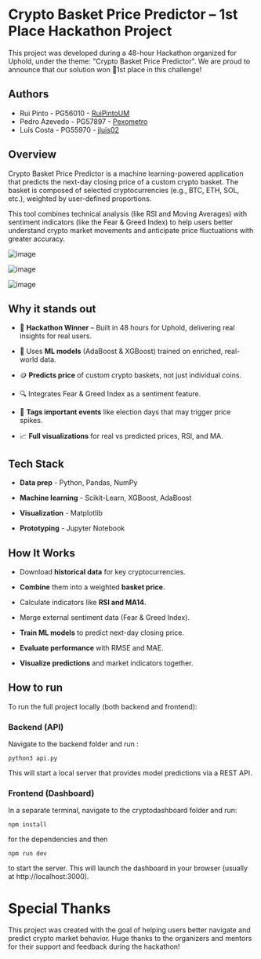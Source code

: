 # Crypto Basket Price Predictor – 1st Place Hackathon Project

This project was developed during a 48-hour Hackathon organized for Uphold, under the theme: "Crypto Basket Price Predictor".
We are proud to announce that our solution won 🥇1st place in this challenge!

## Authors

- Rui Pinto - PG56010 - [RuiPintoUM](https://github.com/RuiPintoUM)
- Pedro Azevedo - PG57897 - [Pexometro](https://github.com/Pexometro)
- Luís Costa - PG55970 - [jluis02](https://github.com/jluis02) 


## Overview 

Crypto Basket Price Predictor is a machine learning-powered application that predicts the next-day closing price of a custom crypto basket. The basket is composed of selected cryptocurrencies (e.g., BTC, ETH, SOL, etc.), weighted by user-defined proportions.

This tool combines technical analysis (like RSI and Moving Averages) with sentiment indicators (like the Fear & Greed Index) to help users better understand crypto market movements and anticipate price fluctuations with greater accuracy.

![image](https://github.com/user-attachments/assets/f04ae55e-c172-4522-90b4-e5a1870b4c34)

![image](https://github.com/user-attachments/assets/2c3e5f0b-4515-4811-a6e8-ac8a9da6d763)

![image](https://github.com/user-attachments/assets/66d16b6b-0f43-4975-a3c7-eff724a68394)

## Why it stands out

- 🥇 **Hackathon Winner** – Built in 48 hours for Uphold, delivering real insights for real users.

- 🧠 Uses **ML models** (AdaBoost & XGBoost) trained on enriched, real-world data.

- 🪙 **Predicts price** of custom crypto baskets, not just individual coins.

- 🔍 Integrates Fear & Greed Index as a sentiment feature.

- 📅 **Tags important events** like election days that may trigger price spikes.

- 📈 **Full visualizations** for real vs predicted prices, RSI, and MA.


## Tech Stack

- **Data prep** - Python, Pandas, NumPy

- **Machine learning** - Scikit-Learn, XGBoost, AdaBoost

- **Visualization** - Matplotlib

- **Prototyping** - Jupyter Notebook

## How It Works

- Download **historical data** for key cryptocurrencies.

- **Combine** them into a weighted **basket price**.

- Calculate indicators like **RSI and MA14**.

- Merge external sentiment data (Fear & Greed Index).

- **Train ML models** to predict next-day closing price.

- **Evaluate performance** with RMSE and MAE.

- **Visualize predictions** and market indicators together.

## How to run  

To run the full project locally (both backend and frontend):

### Backend (API)

Navigate to the backend folder and run :
```
python3 api.py
```

This will start a local server that provides model predictions via a REST API.

### Frontend (Dashboard)

In a separate terminal, navigate to the cryptodashboard folder and run:
```
npm install
```
for the dependencies and then
```
npm run dev
```

to start the server.
This will launch the dashboard in your browser (usually at http://localhost:3000).


# Special Thanks

This project was created with the goal of helping users better navigate and predict crypto market behavior. Huge thanks to the organizers and mentors for their support and feedback during the hackathon!





